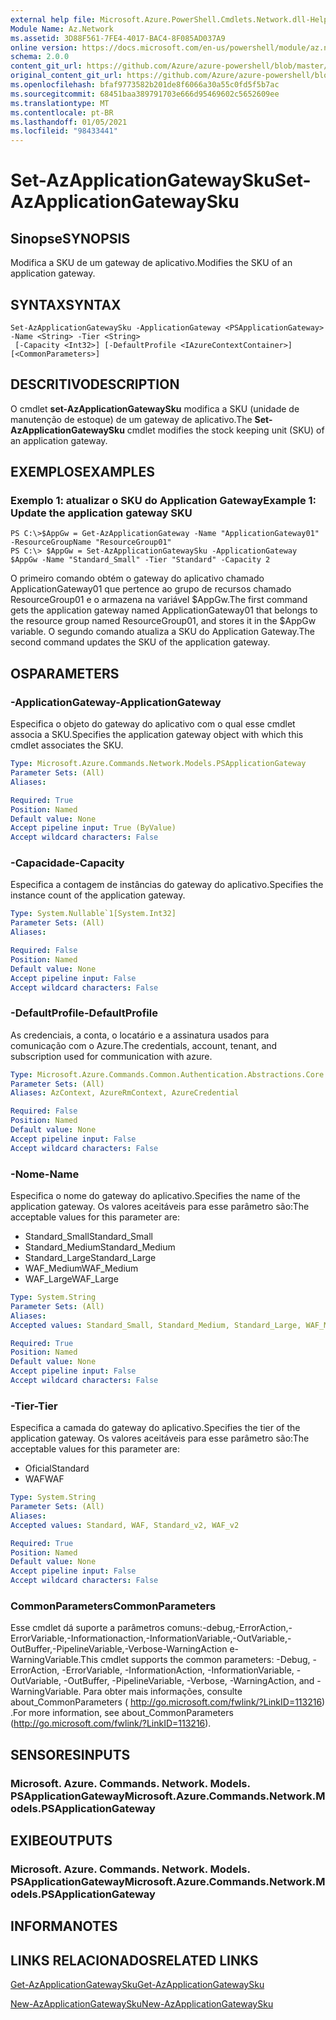 ```yaml
---
external help file: Microsoft.Azure.PowerShell.Cmdlets.Network.dll-Help.xml
Module Name: Az.Network
ms.assetid: 3D88F561-7FE4-4017-BAC4-8F085AD037A9
online version: https://docs.microsoft.com/en-us/powershell/module/az.network/set-azapplicationgatewaysku
schema: 2.0.0
content_git_url: https://github.com/Azure/azure-powershell/blob/master/src/Network/Network/help/Set-AzApplicationGatewaySku.md
original_content_git_url: https://github.com/Azure/azure-powershell/blob/master/src/Network/Network/help/Set-AzApplicationGatewaySku.md
ms.openlocfilehash: bfaf9773582b201de8f6066a30a55c0fd5f5b7ac
ms.sourcegitcommit: 68451baa389791703e666d95469602c5652609ee
ms.translationtype: MT
ms.contentlocale: pt-BR
ms.lasthandoff: 01/05/2021
ms.locfileid: "98433441"
---
```

# <span data-ttu-id="0c4df-101">Set-AzApplicationGatewaySku</span><span class="sxs-lookup"><span data-stu-id="0c4df-101">Set-AzApplicationGatewaySku</span></span>

## <span data-ttu-id="0c4df-102">Sinopse</span><span class="sxs-lookup"><span data-stu-id="0c4df-102">SYNOPSIS</span></span>
<span data-ttu-id="0c4df-103">Modifica a SKU de um gateway de aplicativo.</span><span class="sxs-lookup"><span data-stu-id="0c4df-103">Modifies the SKU of an application gateway.</span></span>

## <span data-ttu-id="0c4df-104">SYNTAX</span><span class="sxs-lookup"><span data-stu-id="0c4df-104">SYNTAX</span></span>

```
Set-AzApplicationGatewaySku -ApplicationGateway <PSApplicationGateway> -Name <String> -Tier <String>
 [-Capacity <Int32>] [-DefaultProfile <IAzureContextContainer>] [<CommonParameters>]
```

## <span data-ttu-id="0c4df-105">DESCRITIVO</span><span class="sxs-lookup"><span data-stu-id="0c4df-105">DESCRIPTION</span></span>
<span data-ttu-id="0c4df-106">O cmdlet **set-AzApplicationGatewaySku** modifica a SKU (unidade de manutenção de estoque) de um gateway de aplicativo.</span><span class="sxs-lookup"><span data-stu-id="0c4df-106">The **Set-AzApplicationGatewaySku** cmdlet modifies the stock keeping unit (SKU) of an application gateway.</span></span>

## <span data-ttu-id="0c4df-107">EXEMPLOS</span><span class="sxs-lookup"><span data-stu-id="0c4df-107">EXAMPLES</span></span>

### <span data-ttu-id="0c4df-108">Exemplo 1: atualizar o SKU do Application Gateway</span><span class="sxs-lookup"><span data-stu-id="0c4df-108">Example 1: Update the application gateway SKU</span></span>
```
PS C:\>$AppGw = Get-AzApplicationGateway -Name "ApplicationGateway01" -ResourceGroupName "ResourceGroup01"
PS C:\> $AppGw = Set-AzApplicationGatewaySku -ApplicationGateway $AppGw -Name "Standard_Small" -Tier "Standard" -Capacity 2
```

<span data-ttu-id="0c4df-109">O primeiro comando obtém o gateway do aplicativo chamado ApplicationGateway01 que pertence ao grupo de recursos chamado ResourceGroup01 e o armazena na variável $AppGw.</span><span class="sxs-lookup"><span data-stu-id="0c4df-109">The first command gets the application gateway named ApplicationGateway01 that belongs to the resource group named ResourceGroup01, and stores it in the $AppGw variable.</span></span>
<span data-ttu-id="0c4df-110">O segundo comando atualiza a SKU do Application Gateway.</span><span class="sxs-lookup"><span data-stu-id="0c4df-110">The second command updates the SKU of the application gateway.</span></span>

## <span data-ttu-id="0c4df-111">OS</span><span class="sxs-lookup"><span data-stu-id="0c4df-111">PARAMETERS</span></span>

### <span data-ttu-id="0c4df-112">-ApplicationGateway</span><span class="sxs-lookup"><span data-stu-id="0c4df-112">-ApplicationGateway</span></span>
<span data-ttu-id="0c4df-113">Especifica o objeto do gateway do aplicativo com o qual esse cmdlet associa a SKU.</span><span class="sxs-lookup"><span data-stu-id="0c4df-113">Specifies the application gateway object with which this cmdlet associates the SKU.</span></span>

```yaml
Type: Microsoft.Azure.Commands.Network.Models.PSApplicationGateway
Parameter Sets: (All)
Aliases:

Required: True
Position: Named
Default value: None
Accept pipeline input: True (ByValue)
Accept wildcard characters: False
```

### <span data-ttu-id="0c4df-114">-Capacidade</span><span class="sxs-lookup"><span data-stu-id="0c4df-114">-Capacity</span></span>
<span data-ttu-id="0c4df-115">Especifica a contagem de instâncias do gateway do aplicativo.</span><span class="sxs-lookup"><span data-stu-id="0c4df-115">Specifies the instance count of the application gateway.</span></span>

```yaml
Type: System.Nullable`1[System.Int32]
Parameter Sets: (All)
Aliases:

Required: False
Position: Named
Default value: None
Accept pipeline input: False
Accept wildcard characters: False
```

### <span data-ttu-id="0c4df-116">-DefaultProfile</span><span class="sxs-lookup"><span data-stu-id="0c4df-116">-DefaultProfile</span></span>
<span data-ttu-id="0c4df-117">As credenciais, a conta, o locatário e a assinatura usados para comunicação com o Azure.</span><span class="sxs-lookup"><span data-stu-id="0c4df-117">The credentials, account, tenant, and subscription used for communication with azure.</span></span>

```yaml
Type: Microsoft.Azure.Commands.Common.Authentication.Abstractions.Core.IAzureContextContainer
Parameter Sets: (All)
Aliases: AzContext, AzureRmContext, AzureCredential

Required: False
Position: Named
Default value: None
Accept pipeline input: False
Accept wildcard characters: False
```

### <span data-ttu-id="0c4df-118">-Nome</span><span class="sxs-lookup"><span data-stu-id="0c4df-118">-Name</span></span>
<span data-ttu-id="0c4df-119">Especifica o nome do gateway do aplicativo.</span><span class="sxs-lookup"><span data-stu-id="0c4df-119">Specifies the name of the application gateway.</span></span>
<span data-ttu-id="0c4df-120">Os valores aceitáveis para esse parâmetro são:</span><span class="sxs-lookup"><span data-stu-id="0c4df-120">The acceptable values for this parameter are:</span></span>
- <span data-ttu-id="0c4df-121">Standard_Small</span><span class="sxs-lookup"><span data-stu-id="0c4df-121">Standard_Small</span></span>
- <span data-ttu-id="0c4df-122">Standard_Medium</span><span class="sxs-lookup"><span data-stu-id="0c4df-122">Standard_Medium</span></span>
- <span data-ttu-id="0c4df-123">Standard_Large</span><span class="sxs-lookup"><span data-stu-id="0c4df-123">Standard_Large</span></span>
- <span data-ttu-id="0c4df-124">WAF_Medium</span><span class="sxs-lookup"><span data-stu-id="0c4df-124">WAF_Medium</span></span>
- <span data-ttu-id="0c4df-125">WAF_Large</span><span class="sxs-lookup"><span data-stu-id="0c4df-125">WAF_Large</span></span>

```yaml
Type: System.String
Parameter Sets: (All)
Aliases:
Accepted values: Standard_Small, Standard_Medium, Standard_Large, WAF_Medium, WAF_Large, Standard_v2, WAF_v2

Required: True
Position: Named
Default value: None
Accept pipeline input: False
Accept wildcard characters: False
```

### <span data-ttu-id="0c4df-126">-Tier</span><span class="sxs-lookup"><span data-stu-id="0c4df-126">-Tier</span></span>
<span data-ttu-id="0c4df-127">Especifica a camada do gateway do aplicativo.</span><span class="sxs-lookup"><span data-stu-id="0c4df-127">Specifies the tier of the application gateway.</span></span>
<span data-ttu-id="0c4df-128">Os valores aceitáveis para esse parâmetro são:</span><span class="sxs-lookup"><span data-stu-id="0c4df-128">The acceptable values for this parameter are:</span></span>
- <span data-ttu-id="0c4df-129">Oficial</span><span class="sxs-lookup"><span data-stu-id="0c4df-129">Standard</span></span>
- <span data-ttu-id="0c4df-130">WAF</span><span class="sxs-lookup"><span data-stu-id="0c4df-130">WAF</span></span>

```yaml
Type: System.String
Parameter Sets: (All)
Aliases:
Accepted values: Standard, WAF, Standard_v2, WAF_v2

Required: True
Position: Named
Default value: None
Accept pipeline input: False
Accept wildcard characters: False
```

### <span data-ttu-id="0c4df-131">CommonParameters</span><span class="sxs-lookup"><span data-stu-id="0c4df-131">CommonParameters</span></span>
<span data-ttu-id="0c4df-132">Esse cmdlet dá suporte a parâmetros comuns:-debug,-ErrorAction,-ErrorVariable,-Informationaction,-InformationVariable,-OutVariable,-OutBuffer,-PipelineVariable,-Verbose-WarningAction e-WarningVariable.</span><span class="sxs-lookup"><span data-stu-id="0c4df-132">This cmdlet supports the common parameters: -Debug, -ErrorAction, -ErrorVariable, -InformationAction, -InformationVariable, -OutVariable, -OutBuffer, -PipelineVariable, -Verbose, -WarningAction, and -WarningVariable.</span></span> <span data-ttu-id="0c4df-133">Para obter mais informações, consulte about_CommonParameters ( http://go.microsoft.com/fwlink/?LinkID=113216) .</span><span class="sxs-lookup"><span data-stu-id="0c4df-133">For more information, see about_CommonParameters (http://go.microsoft.com/fwlink/?LinkID=113216).</span></span>

## <span data-ttu-id="0c4df-134">SENSORES</span><span class="sxs-lookup"><span data-stu-id="0c4df-134">INPUTS</span></span>

### <span data-ttu-id="0c4df-135">Microsoft. Azure. Commands. Network. Models. PSApplicationGateway</span><span class="sxs-lookup"><span data-stu-id="0c4df-135">Microsoft.Azure.Commands.Network.Models.PSApplicationGateway</span></span>

## <span data-ttu-id="0c4df-136">EXIBE</span><span class="sxs-lookup"><span data-stu-id="0c4df-136">OUTPUTS</span></span>

### <span data-ttu-id="0c4df-137">Microsoft. Azure. Commands. Network. Models. PSApplicationGateway</span><span class="sxs-lookup"><span data-stu-id="0c4df-137">Microsoft.Azure.Commands.Network.Models.PSApplicationGateway</span></span>

## <span data-ttu-id="0c4df-138">INFORMA</span><span class="sxs-lookup"><span data-stu-id="0c4df-138">NOTES</span></span>

## <span data-ttu-id="0c4df-139">LINKS RELACIONADOS</span><span class="sxs-lookup"><span data-stu-id="0c4df-139">RELATED LINKS</span></span>

[<span data-ttu-id="0c4df-140">Get-AzApplicationGatewaySku</span><span class="sxs-lookup"><span data-stu-id="0c4df-140">Get-AzApplicationGatewaySku</span></span>](./Get-AzApplicationGatewaySku.md)

[<span data-ttu-id="0c4df-141">New-AzApplicationGatewaySku</span><span class="sxs-lookup"><span data-stu-id="0c4df-141">New-AzApplicationGatewaySku</span></span>](./New-AzApplicationGatewaySku.md)


